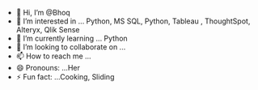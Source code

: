 - 👋 Hi, I’m @Bhoq
- 👀 I’m interested in ... Python, MS SQL, Python, Tableau , ThoughtSpot,  Alteryx,  Qlik Sense
- 🌱 I’m currently learning ... Python
- 💞️ I’m looking to collaborate on ...
- 📫 How to reach me ...
- 😄 Pronouns: ...Her
- ⚡ Fun fact: ...Cooking, Sliding

<!---
Bhoq/Bhoq is a ✨ special ✨ repository because its `README.md` (this file) appears on your GitHub profile.
You can click the Preview link to take a look at your changes.
--->
